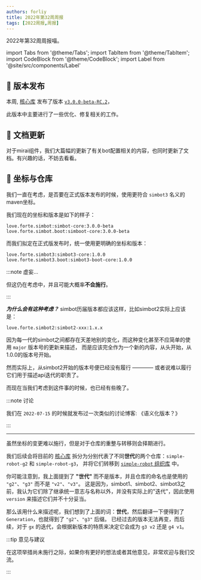 ```yaml
---
authors: forliy
title: 2022年第32周周报
tags: [2022周报,周报]
---
```



2022年第32周周报喵。

<!--truncate-->

import Tabs from '@theme/Tabs';
import TabItem from '@theme/TabItem';
import CodeBlock from '@theme/CodeBlock';
import Label from '@site/src/components/Label'


## 🚀 版本发布

本周, [核心库][core-repo] 发布了版本 [`v3.0.0-beta-RC.2`](https://github.com/ForteScarlet/simpler-robot/releases/tag/v3.0.0-beta-RC.2)，


此版本中主要进行了一些优化、修复相关的工作。

## 📕 文档更新

对于mirai组件，我们大篇幅的更新了有关bot配置相关的内容，也同时更新了文档。有兴趣的话，不妨去看看。

## 🎯 坐标与仓库

我们一直在考虑，是否要在正式版本发布的时候，使用更符合 `simbot3` 名义的maven坐标。

我们现在的坐标和版本是如下的样子：

```
love.forte.simbot:simbot-core:3.0.0-beta
love.forte.simbot.boot:simboot-core:3.0.0-beta
```

而我们拟定在正式版发布时，统一使用更明确的坐标和版本：

```
love.forte.simbot3:simbot3-core:1.0.0
love.forte.simbot3.boot:simbot3-boot-core:1.0.0
```

:::note 虚妄...

但这仍在考虑中，并且可能大概率**不会施行**。

:::

**_为什么会有这种考虑？_** simbot历届版本都应该这样，比如simbot2实际上应该是：

```
love.forte.simbot2:simbot2-xxx:1.x.x
```

因为每一代的simbot之间都存在天差地别的变化，而这种变化甚至不应简单的使用 `major` 版本号的更新来描述，
而是应该完全作为一个新的内容，从头开始，从1.0.0的版本号开始。

然而实际上，从simbot2开始的版本号便已经没有履行 ———— 或者说难以履行它们用于描述api迭代的职责了。

而现在当我们考虑到这件事的时候，也已经有些晚了。

:::note 讨论

我们在 `2022-07-15` 的时候就发布过一次类似的讨论博客: 《语义化版本？》

:::

<hr />

虽然坐标的变更难以施行，但是对于仓库的重整与转移则会择期进行。

我们后续会将目前的 [核心库][core-repo] 拆分为分别代表了不同**世代**的两个仓库：`simple-robot-g2` 和 `simple-robot-g3`，
并将它们转移到 [`simple-robot` 组织库](http://github.com/simple-robot) 中。

你可能注意到，我上面提到了 **"世代"** 而不是版本，并且仓库的命名也是使用的 `"g2"`、`"g3"` 而不是 `"v2"`、`"v3"`。
这是因为，simbot1、simbot2、simbot3之前，我认为它们除了继承统一意志与名称以外，并没有实际上的"迭代"，因此使用 `version` 来描述它们并不十分妥当。

那么该用什么来描述呢，我们想到了上面的词：**世代**，然后翻译一下便得到了 `Generation`，也就得到了 `"g2"`、`"g3"` 后缀。
已经过去的版本无法再变，而后续，对于 `gx` 的迭代，会根据新版本的特质来决定它会成为 `g3 v2` 还是 `g4 v1`。

:::tip 意见与建议 

在这项举措尚未施行之际，如果你有更好的想法或者其他意见，非常欢迎与我们交流。

:::

[core-repo]: https://github.com/ForteScarlet/simpler-robot

